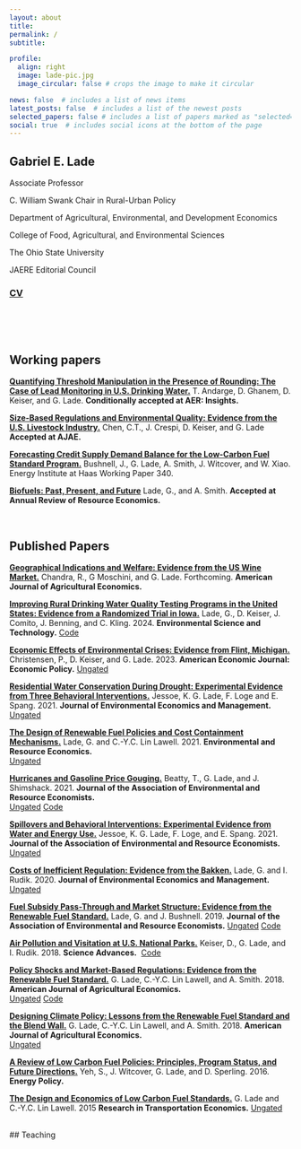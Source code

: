 ```yaml
---
layout: about
title: 
permalink: /
subtitle: 

profile:
  align: right
  image: lade-pic.jpg
  image_circular: false # crops the image to make it circular

news: false  # includes a list of news items
latest_posts: false  # includes a list of the newest posts
selected_papers: false # includes a list of papers marked as "selected={true}"
social: true  # includes social icons at the bottom of the page
---
```


<!-- bundle exec jekyll serve
bin/deploy --user
git push -->

## **Gabriel E. Lade**

Associate Professor  

C. William Swank Chair in Rural-Urban Policy

Department of Agricultural, Environmental, and Development Economics

College of Food, Agricultural, and Environmental Sciences

The Ohio State University

JAERE Editorial Council   

### [CV]()

<br><br><br>

## Working papers

**[Quantifying Threshold Manipulation in the Presence of Rounding: The Case of Lead Monitoring in U.S. Drinking Water.](https://drive.google.com/file/d/10F-ZSqxRaZsCgjJ4Qa8Ks19G30fuI2BE/view)** 
T. Andarge, D. Ghanem, D. Keiser, and G. Lade. 
**Conditionally accepted at AER: Insights.**  

**[Size-Based Regulations and Environmental Quality: Evidence from the U.S. Livestock Industry.](https://drive.google.com/file/d/10F-ZSqxRaZsCgjJ4Qa8Ks19G30fuI2BE/view)** 
Chen, C.T., J. Crespi, D. Keiser, and G. Lade
**Accepted at AJAE.**  

**[Forecasting Credit Supply Demand Balance for the Low-Carbon Fuel Standard Program.](https://haas.berkeley.edu/wp-content/uploads/WP340.pdf)** 
Bushnell, J., G. Lade, A. Smith, J. Witcover, and W. Xiao. Energy Institute at Haas Working Paper 340.

**[Biofuels: Past, Present, and Future]()** 
Lade, G., and A. Smith.
**Accepted at Annual Review of Resource Economics.**  


<br>

## Published Papers

**[Geographical Indications and Welfare: Evidence from the US Wine Market.](https://onlinelibrary.wiley.com/doi/10.1111/ajae.12499)** 
Chandra, R., G Moschini, and G. Lade. Forthcoming.
**American Journal of Agricultural Economics.**  

**[Improving Rural Drinking Water Quality Testing Programs in the United States: Evidence from a Randomized Trial in Iowa.](https://pubs.acs.org/doi/full/10.1021/acs.est.4c02835)** 
Lade, G., D. Keiser, J. Comito, J. Benning, and C. Kling. 2024. 
**Environmental Science and Technology.** 
[Code](https://github.com/gabe-lade/rural-dw-survey)

**[Economic Effects of Environmental Crises: Evidence from Flint, Michigan.](https://www.aeaweb.org/articles?id=10.1257/pol.20190391)**
Christensen, P., D. Keiser, and G. Lade. 2023. 
**American Economic Journal: Economic Policy.** 
[Ungated](https://papers.ssrn.com/sol3/papers.cfm?abstract_id=3420526)

**[Residential Water Conservation During Drought: Experimental Evidence from Three Behavioral Interventions.](https://www.sciencedirect.com/science/article/pii/S0095069621000851)**
Jessoe, K. G. Lade, F. Loge and E. Spang. 2021. 
**Journal of Environmental Economics and Management.**  
[Ungated](https://rawcdn.githack.com/gabe-lade/MyFiles/acb76ec446978f2cec4e8a87938627d124dcca1e/klls-spillovers.pdf)

**[The Design of Renewable Fuel Policies and Cost Containment Mechanisms.](https://link.springer.com/article/10.1007/s10640-021-00558-w)**
Lade, G. and C.-Y.C. Lin Lawell. 2021. 
**Environmental and Resource Economics.**  
[Ungated](http://clinlawell.dyson.cornell.edu/mandate_cost_containment_paper.pdf)

**[Hurricanes and Gasoline Price Gouging.](https://www.journals.uchicago.edu/doi/10.1086/712419)**
Beatty, T., G. Lade, and J. Shimshack. 2021. 
**Journal of the Association of Environmental and Resource Economists.**  
[Ungated](https://static1.squarespace.com/static/55e8ab64e4b0b55649c4ab64/t/5f99a05bd856080f5f28f4d5/1603903583545/Beatty_Lade_Shimshack_WP_oct2020.pdf) [Code](https://dataverse.harvard.edu/dataset.xhtml?persistentId=doi:10.7910/DVN/TRN819)

**[Spillovers and Behavioral Interventions: Experimental Evidence from Water and Energy Use.](https://www.journals.uchicago.edu/doi/10.1086/711025)** 
Jessoe, K. G. Lade, F. Loge, and E. Spang. 2021. 
**Journal of the Association of Environmental and Resource Economists.** 
[Ungated](https://rawcdn.githack.com/gabe-lade/MyFiles/acb76ec446978f2cec4e8a87938627d124dcca1e/klls-spillovers.pdf)

**[Costs of Inefficient Regulation: Evidence from the Bakken.](https://www.sciencedirect.com/science/article/abs/pii/S0095069620300590?via%3Dihub)**
Lade, G. and I. Rudik. 2020. 
**Journal of Environmental Economics and Management.** 
[Ungated](https://osf.io/preprints/socarxiv/3e9xk_v1)

**[Fuel Subsidy Pass-Through and Market Structure: Evidence from the Renewable Fuel Standard.](https://www.journals.uchicago.edu/doi/10.1086/702878)** 
Lade, G. and J. Bushnell. 2019. 
**Journal of the Association of Environmental and Resource Economists.** 
[Ungated](https://rawcdn.githack.com/gabe-lade/e85-pass-through/6661520e247c678a232f2fbbdc9da126454885d4/lade_bushnell_wp.pdf) [Code](https://dataverse.harvard.edu/dataset.xhtml?persistentId=doi:10.7910/DVN/AX4LOY)

**[Air Pollution and Visitation at U.S. National Parks.](https://www.science.org/doi/10.1126/sciadv.aat1613)**
Keiser, D., G. Lade, and I. Rudik. 2018. 
**Science Advances.** ​
[Code](https://github.com/gabe-lade/national-parks)

**[Policy Shocks and Market-Based Regulations: Evidence from the Renewable Fuel Standard.](https://onlinelibrary.wiley.com/doi/abs/10.1093/ajae/aax097)**
G. Lade, C.-Y.C. Lin Lawell, and A. Smith. 2018. 
**American Journal of Agricultural Economics.**  
[Ungated](https://rawcdn.githack.com/gabe-lade/policy-shocks/02ce7e266f47d3c532f2ef851662830797fe72fd/policy-shocks-wp.pdf) [Code](https://github.com/gabe-lade/policy-shocks) 

**[Designing Climate Policy: Lessons from the Renewable Fuel Standard and the Blend Wall.](https://onlinelibrary.wiley.com/doi/10.1093/ajae/aax092)**
G. Lade, C.-Y.C. Lin Lawell, and A. Smith. 2018. 
**American Journal of Agricultural Economics.**  
[Ungated](http://clinlawell.dyson.cornell.edu/Lade_LinLawell_Smith_climate_policy_RFS_blendwall.pdf)

**[A Review of Low Carbon Fuel Policies: Principles, Program Status, and Future Directions.](https://www.sciencedirect.com/science/article/abs/pii/S0301421516303901?via%3Dihub)**
Yeh, S., J. Witcover, G. Lade, and D. Sperling. 2016.  
**Energy Policy.** 

**[The Design and Economics of Low Carbon Fuel Standards.](https://www.sciencedirect.com/science/article/abs/pii/S0739885915000530?via%3Dihub)**
G. Lade and C.-Y.C. Lin Lawell. 2015
**Research in Transportation Economics.** 
[Ungated](http://www.des.ucdavis.edu/faculty/Lin/LCFS_Review_paper.pdf)



<br>
## Teaching
 

